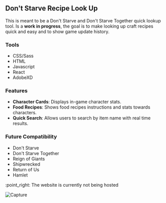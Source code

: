 ## Don't Starve Recipe Look Up
<p>
  This is meant to be a Don't Starve and Don't Starve Together quick lookup tool. Is a <b>work in progress</b>, the goal is to make looking up craft recipes quick and easy and to show game update history.
<p>

<h3>Tools</h3>
<ul>
  <li>CSS/Sass</li>
  <li>HTML</li>
  <li>Javascript</li>
  <li>React</li>
  <li>AdobeXD</li>
</ul>

<h3>Features</h3>
<ul>
  <li><b>Character Cards</b>: Displays in-game character stats.</li>
  <li><b>Food Recipes</b>: Shows food recipes instructions and stats towards characters.</li>
  <li><b>Quick Search</b>: Allows users to search by item name with real time results.</li>
</ul>

<h3>Future Compatibility</h3>
<ul>
  <li>Don't Starve</li>
  <li>Don't Starve Together</li>
  <li>Reign of Giants</li>
  <li>Shipwrecked</li>
  <li>Return of Us</li>
  <li>Hamlet</li>
</ul>

<p>:point_right: The website is currently not being hosted</p>
<img src="https://i.ibb.co/q5j1X4y/Capture.png" alt="Capture" border="0">
